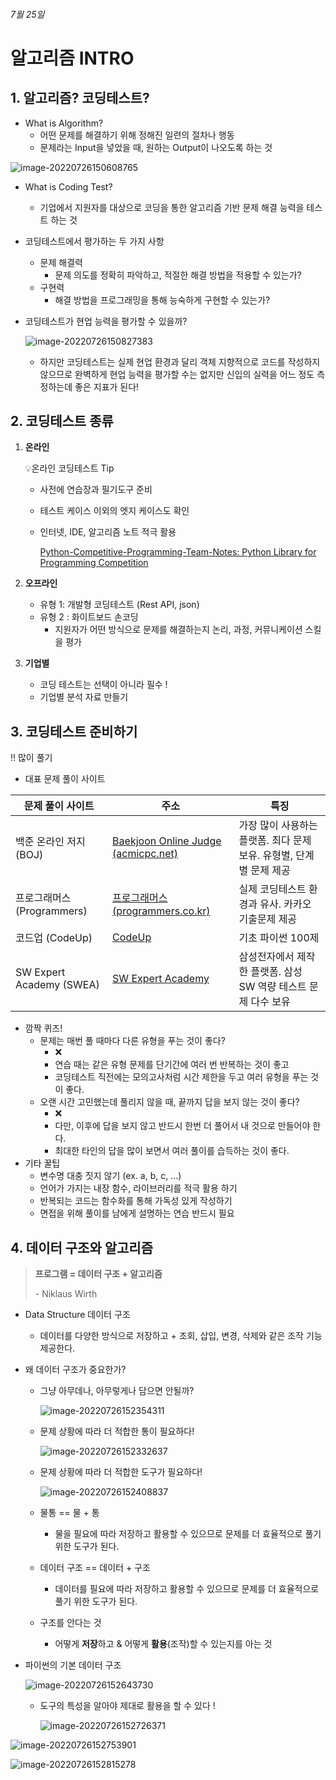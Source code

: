 ###### 7월 25일
# 알고리즘 INTRO

## 1. 알고리즘? 코딩테스트?

- What is Algorithm?
  - 어떤 문제를 해결하기 위해 정해진 일련의 절차나 행동
  - 문제라는 Input을 넣었을 때, 원하는 Output이 나오도록 하는 것

![image-20220726150608765](README.assets/image-20220726150608765.png)



- What is Coding Test?
  - 기업에서 지원자를 대상으로 코딩을 통한 알고리즘 기반 문제 해결 능력을 테스트 하는 것

- 코딩테스트에서 평가하는 두 가지 사항

  - 문제 해결력
    - 문제 의도를 정확히 파악하고, 적절한 해결 방법을 적용할 수 있는가?
  - 구현력
    - 해결 방법을 프로그래밍을 통해 능숙하게 구현할 수 있는가?

- 코딩테스트가 현업 능력을 평가할 수 있을까?

  ![image-20220726150827383](README.assets/image-20220726150827383.png)

  - 하지만 코딩테스트는 실제 현업 환경과 달리 객체 지향적으로 코드를 작성하지 않으므로 완벽하게 현업 능력을 평가할 수는 없지만 신입의 실력을 어느 정도 측정하는데 좋은 지표가 된다!



## 2. 코딩테스트 종류

1) **온라인**

   💡온라인 코딩테스트 Tip

   - 사전에 연습장과 필기도구 준비

   - 테스트 케이스 이외의 엣지 케이스도 확인

   - 인터넷, IDE, 알고리즘 노트 적극 활용

     [Python-Competitive-Programming-Team-Notes: Python Library for Programming Competition](https://github.com/ndb796/Python-Competitive-Programming-Team-Notes)

2. **오프라인**
   - 유형 1: 개발형 코딩테스트 (Rest API, json)
   - 유형 2 : 화이트보드 손코딩
     - 지원자가 어떤 방식으로 문제를 해결하는지 논리, 과정, 커뮤니케이션 스킬을 평가

3. **기업별**
   - 코딩 테스트는 선택이 아니라 필수 !
   - 기업별 분석 자료 만들기



## 3. 코딩테스트 준비하기

‼ 많이 풀기

- 대표 문제 풀이 사이트

| 문제 풀이 사이트           | 주소                                                         | 특징                                                         |
| -------------------------- | ------------------------------------------------------------ | ------------------------------------------------------------ |
| 백준 온라인 저지 (BOJ)     | [Baekjoon Online Judge (acmicpc.net)](https://www.acmicpc.net/) | 가장 많이 사용하는 플랫폼. 최다 문제 보유. 유형별, 단계별 문제 제공 |
| 프로그래머스 (Programmers) | [프로그래머스 (programmers.co.kr)](https://programmers.co.kr/) | 실제 코딩테스트 환경과 유사. 카카오 기출문제 제공            |
| 코드업 (CodeUp)            | [CodeUp](https://codeup.kr/)                                 | 기초 파이썬 100제                                            |
| SW Expert Academy (SWEA)   | [SW Expert Academy](https://swexpertacademy.com/main/main.do) | 삼성전자에서 제작한 플랫폼. 삼성 SW 역량 테스트 문제 다수 보유 |

- 깜짝 퀴즈!
  - 문제는 매번 풀 때마다 다른 유형을 푸는 것이 좋다?
    - ❌
    - 연습 때는 같은 유형 문제를 단기간에 여러 번 반복하는 것이 좋고
    - 코딩테스트 직전에는 모의고사처럼 시간 제한을 두고 여러 유형을 푸는 것이 좋다.
  - 오랜 시간 고민했는데 풀리지 않을 때, 끝까지 답을 보지 않는 것이 좋다?
    - ❌
    - 다만, 이후에 답을 보지 않고 반드시 한번 더 풀어서 내 것으로 만들어야 한다.
    - 최대한 타인의 답을 많이 보면서 여러 풀이를 습득하는 것이 좋다.
- 기타 꿀팁
  - 변수명 대충 짓지 않기 (ex. a, b, c, …)
  - 언어가 가지는 내장 함수, 라이브러리를 적극 활용 하기
  - 반복되는 코드는 함수화를 통해 가독성 있게 작성하기
  - 면접을 위해 풀이를 남에게 설명하는 연습 반드시 필요



## 4. 데이터 구조와 알고리즘

> **프로그램 = 데이터 구조 + 알고리즘**
>
> \- Niklaus Wirth

- Data Structure 데이터 구조

  - 데이터를 다양한 방식으로 저장하고 + 조회, 삽입, 변경, 삭제와 같은 조작 기능 제공한다.

- 왜 데이터 구조가 중요한가?

  - 그냥 아무데나, 아무렇게나 담으면 안될까?

    ![image-20220726152354311](README.assets/image-20220726152354311.png)

  - 문제 상황에 따라 더 적합한 통이 필요하다!

    ![image-20220726152332637](README.assets/image-20220726152332637.png)

  - 문제 상황에 따라 더 적합한 도구가 필요하다!

    ![image-20220726152408837](README.assets/image-20220726152408837.png)

  - 물통 == 물 + 통
    - 물을 필요에 따라 저장하고 활용할 수 있으므로 문제를 더 효율적으로 풀기 위한 도구가 된다.

  - 데이터 구조 == 데이터 + 구조
    - 데이터를 필요에 따라 저장하고 활용할 수 있으므로 문제를 더 효율적으로 풀기 위한 도구가 된다.
  - 구조를 안다는 것
    - 어떻게 **저장**하고 & 어떻게 **활용**(조작)할 수 있는지를 아는 것

- 파이썬의 기본 데이터 구조

  ![image-20220726152643730](README.assets/image-20220726152643730.png)

  - 도구의 특성을 알아야 제대로 활용을 할 수 있다 !

    ![image-20220726152726371](README.assets/image-20220726152726371.png)

![image-20220726152753901](README.assets/image-20220726152753901.png)

![image-20220726152815278](README.assets/image-20220726152815278.png)
